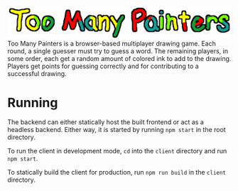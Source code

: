 [![Too Many Painters Logo](client/src/assets/logo.png)](client/src/assets/logo.png)
Too Many Painters is a browser-based multiplayer drawing game. Each round, a single guesser must try to guess a word. The remaining players, in some order, each get a random amount of colored ink to add to the drawing. Players get points for guessing correctly and for contributing to a successful drawing.

# Running
The backend can either statically host the built frontend or act as a headless backend. Either way, it is started by running `npm start` in the root directory.

To run the client in development mode, `cd` into the `client` directory and run `npm start`.

To statically build the client for production, run `npm run build` in the `client` directory.